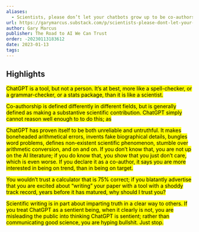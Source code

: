 ```yaml
---
aliases:
  - Scientists, please don’t let your chatbots grow up to be co-authors
url: https://garymarcus.substack.com/p/scientists-please-dont-let-your-chatbots
author: Gary Marcus
publisher: The Road to AI We Can Trust
order: -20230113183612
date: 2023-01-13
tags:
---
```


## Highlights
<mark>ChatGPT is a tool, but not a person. It’s at best, more like a spell-checker, or a grammar-checker, or a stats package, than it is like a scientist.</mark>

<mark>Co-authorship is defined differently in different fields, but is generally defined as making a substantive scientific contribution. ChatGPT simply cannot reason well enough to to do this; as</mark>

<mark>ChatGPT has proven itself to be both unreliable and untruthful. It makes boneheaded arithmetical errors, invents fake biographical details, bungles word problems, defines non-existent scientific phenomenon, stumble over arithmetic conversion, and on and on. If you don’t know that, you are not up on the AI literature; if you do know that, you show that you just don’t care, which is even worse. If you declare it as a co-author, it says you are more interested in being on trend, than in being on target.</mark>

<mark>You wouldn’t trust a calculator that is 75% correct; if you blatantly advertise that you are excited about “writing” your paper with a tool with a shoddy track record, years before it has matured, why should I trust you?</mark>

<mark>Scientific writing is in part about imparting truth in a clear way to others. If you treat ChatGPT as a sentient being, when it clearly is not, you are misleading the public into thinking ChatGPT is sentient; rather than communicating good science, you are hyping bullshit. Just stop.</mark>


